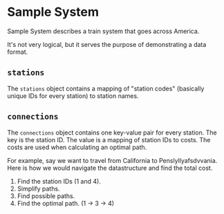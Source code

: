 # Sample System
Sample System describes a train system that goes across America.

It's not very logical, but it serves the purpose of demonstrating a data
format.

## `stations`
The `stations` object contains a mapping of "station codes" (basically unique
IDs for every station) to station names.

## `connections`
The `connections` object contains one key-value pair for every station. The key
is the station ID. The value is a mapping of station IDs to costs. The costs
are used when calculating an optimal path.

For example, say we want to travel from California to Penslyllyafsdvvania. Here
is how we would navigate the datastructure and find the total cost.

1. Find the station IDs (1 and 4).
2. Simplify paths.
3. Find possible paths.
4. Find the optimal path. (1 -> 3 -> 4)
